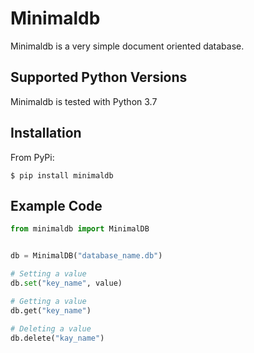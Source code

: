 # Minimaldb

Minimaldb is a very simple document oriented database.

## Supported Python Versions
Minimaldb is tested with Python 3.7

## Installation
From PyPi:
```
$ pip install minimaldb
```

## Example Code
```python
from minimaldb import MinimalDB


db = MinimalDB("database_name.db")

# Setting a value
db.set("key_name", value)

# Getting a value
db.get("key_name")

# Deleting a value
db.delete("kay_name")
